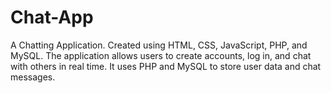 # Chat-App
A Chatting Application. Created using HTML, CSS, JavaScript, PHP, and MySQL.
The application allows users to create accounts, log in, and chat with others in real time. It uses PHP and MySQL to store user data and chat messages.
